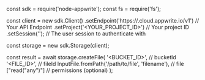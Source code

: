 const sdk = require('node-appwrite');
const fs = require('fs');

const client = new sdk.Client()
    .setEndpoint('https://<REGION>.cloud.appwrite.io/v1') // Your API Endpoint
    .setProject('<YOUR_PROJECT_ID>') // Your project ID
    .setSession(''); // The user session to authenticate with

const storage = new sdk.Storage(client);

const result = await storage.createFile(
    '<BUCKET_ID>', // bucketId
    '<FILE_ID>', // fileId
    InputFile.fromPath('/path/to/file', 'filename'), // file
    ["read("any")"] // permissions (optional)
);
